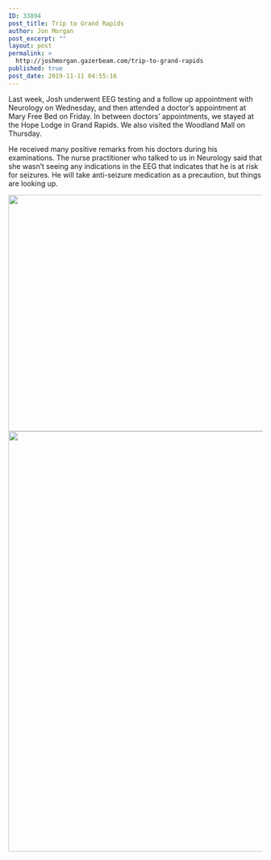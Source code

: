 ```yaml
---
ID: 33894
post_title: Trip to Grand Rapids
author: Jon Morgan
post_excerpt: ""
layout: post
permalink: >
  http://joshmorgan.gazerbeam.com/trip-to-grand-rapids
published: true
post_date: 2019-11-11 04:55:16
---
```

Last week, Josh underwent EEG testing and a follow up appointment with Neurology on Wednesday, and then attended a doctor’s appointment at Mary Free Bed on Friday. In between doctors’ appointments, we stayed at the Hope Lodge in Grand Rapids. We also visited the Woodland Mall on Thursday.

He received many positive remarks from his doctors during his examinations. The nurse practitioner who talked to us in Neurology said that she wasn’t seeing any indications in the EEG that indicates that he is at risk for seizures. He will take anti-seizure medication as a precaution, but things are looking up.

<img title="" src="http://joshmorgan.gazerbeam.com/wp-content/uploads/2019/11/null-1.jpeg" alt="" width="624" height="468" /><img title="" src="http://joshmorgan.gazerbeam.com/wp-content/uploads/2019/11/null-2.jpeg" alt="" width="624" height="832" />